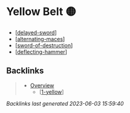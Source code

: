 # Yellow Belt 🟡

- [[delayed-sword]]
- [[alternating-maces]]
- [[sword-of-destruction]]
- [[deflecting-hammer]]

## Backlinks

> - [Overview](..\index.md)
>   - [[1-yellow]]

_Backlinks last generated 2023-06-03 15:59:40_



[//begin]: # "Autogenerated link references for markdown compatibility"
[delayed-sword]: ../techniques/delayed-sword.md "Delayed Sword ⏰⚔️"
[alternating-maces]: ../techniques/alternating-maces.md "Alternating Maces 🔄✊"
[sword-of-destruction]: ../techniques/sword-of-destruction.md "Sword of Destruction ⚔️💥"
[deflecting-hammer]: ../techniques/deflecting-hammer.md "Deflecting Hammer 💥🔨"
[1-yellow]: 1-yellow.md "Yellow Belt 🟡"
[//end]: # "Autogenerated link references"